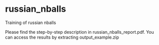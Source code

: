 # russian_nballs
Training of russian nballs

Please find the step-by-step description in russian_nballs_report.pdf. 
You can access the results by extracting output_example.zip

